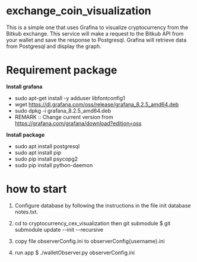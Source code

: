# exchange_coin_visualization
This is a simple one that uses Grafina to visualize cryptocurrency from the Bitkub exchange. This service will make a request to the Bitkub API from your wallet and save the response to Postgresql. Grafina will retrieve data from Postgresql and display the graph.
# Requirement package 
**Install grafana**
- sudo apt-get install -y adduser libfontconfig1
- wget https://dl.grafana.com/oss/release/grafana_8.2.5_amd64.deb
- sudo dpkg -i grafana_8.2.5_amd64.deb
- REMARK :: Change current version from https://grafana.com/grafana/download?edition=oss

**Install package**
- sudo apt install postgresql
- sudo apt install pip
- sudo pip install psycopg2
- sudo pip install python-daemon


#   how to start

1. Configure database by following the instructions in the file init database notes.txt.

2. cd to cryptocurrency_cex_visualization then git submodule
$ git submodule update --init --recursive

3. copy file observerConfig.ini to observerConfig{username}.ini

4. run app 
$ ./walletObserver.py observerConfig.ini
